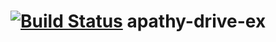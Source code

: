 [![Build Status](https://travis-ci.org/adamkittelson/apathy-drive-ex.svg)](https://travis-ci.org/adamkittelson/apathy-drive-ex)
apathy-drive-ex
=====
